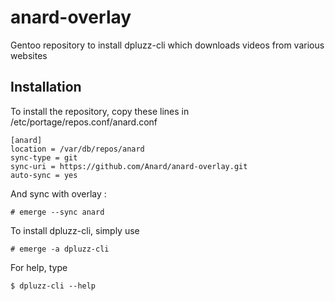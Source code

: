 # anard-overlay
Gentoo repository to install dpluzz-cli which downloads videos from various websites

## Installation
To install the repository, copy these lines in /etc/portage/repos.conf/anard.conf
```
[anard]
location = /var/db/repos/anard
sync-type = git
sync-uri = https://github.com/Anard/anard-overlay.git
auto-sync = yes
```

And sync with overlay :

```
# emerge --sync anard
```

To install dpluzz-cli, simply use
```
# emerge -a dpluzz-cli
```

For help, type
```
$ dpluzz-cli --help
```
